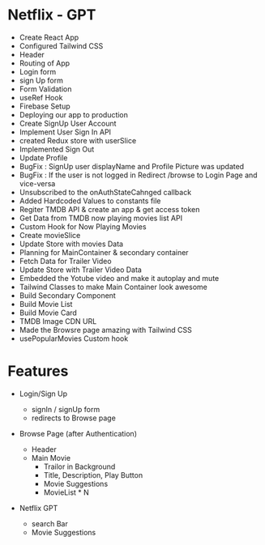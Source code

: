 # Netflix - GPT

- Create React App
- Configured Tailwind CSS
- Header
- Routing of App
- Login form
- sign Up form
- Form Validation
- useRef Hook
- Firebase Setup
- Deploying our app to production
- Create SignUp User Account
- Implement User Sign In API
- created Redux store with userSlice
- Implemented Sign Out
- Update Profile
- BugFix : SignUp user displayName and Profile Picture was updated
- BugFix : If the user is not logged in Redirect /browse to Login Page and vice-versa
- Unsubscribed to the onAuthStateCahnged callback
- Added Hardcoded Values to constants file
- Regiter TMDB API & create an app & get access token
- Get Data from TMDB now playing movies list API
- Custom Hook for Now Playing Movies
- Create movieSlice
- Update Store with movies Data
- Planning for MainContainer & secondary container
- Fetch Data for Trailer Video
- Update Store with Trailer Video Data
- Embedded the Yotube video and make it autoplay and mute
- Tailwind Classes to make Main Container look awesome
- Build Secondary Component
- Build Movie List
- Build Movie Card
- TMDB Image CDN URL
- Made the Browsre page amazing with Tailwind CSS
- usePopularMovies Custom hook


# Features

- Login/Sign Up

  - signIn / signUp form
  - redirects to Browse page

- Browse Page (after Authentication)

  - Header
  - Main Movie
    - Trailor in Background
    - Title, Description, Play Button
    - Movie Suggestions
    - MovieList \* N

- Netflix GPT
  - search Bar
  - Movie Suggestions
